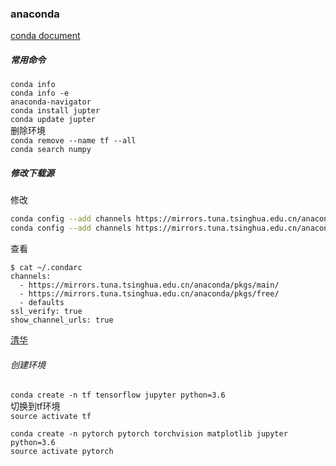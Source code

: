### anaconda
[conda document](https://conda.io/docs/user-guide/getting-started.html)

##### 常用命令
`conda info`    
`conda info -e `     
`anaconda-navigator`     
`conda install jupter`    
`conda update jupter`     
删除环境     
`conda remove --name tf --all`    
`conda search numpy`   

##### 修改下载源
修改
```sh
conda config --add channels https://mirrors.tuna.tsinghua.edu.cn/anaconda/pkgs/free/
conda config --add channels https://mirrors.tuna.tsinghua.edu.cn/anaconda/pkgs/main/
```
查看
```
$ cat ~/.condarc
channels:
  - https://mirrors.tuna.tsinghua.edu.cn/anaconda/pkgs/main/
  - https://mirrors.tuna.tsinghua.edu.cn/anaconda/pkgs/free/
  - defaults
ssl_verify: true
show_channel_urls: true

```
[清华](https://mirrors.tuna.tsinghua.edu.cn/help/anaconda/)

###### 创建环境
`conda create -n tf tensorflow jupyter python=3.6`      
切换到tf环境    
`source activate tf`    


```
conda create -n pytorch pytorch torchvision matplotlib jupyter python=3.6
source activate pytorch
```
